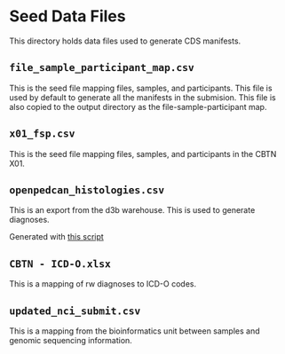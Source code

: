 # Seed Data Files

This directory holds data files used to generate CDS manifests.

## `file_sample_participant_map.csv`

This is the seed file mapping files, samples, and participants. This file is
used by default to generate all the manifests in the submision. This file is
also copied to the output directory as the file-sample-participant map.

## `x01_fsp.csv`

This is the seed file mapping files, samples, and participants in the CBTN X01.

## `openpedcan_histologies.csv`

This is an export from the d3b warehouse. This is used to generate diagnoses.

Generated with [this script](fetch_histologies.py)

## `CBTN - ICD-O.xlsx`

This is a mapping of rw diagnoses to ICD-O codes.

## `updated_nci_submit.csv`

This is a mapping from the bioinformatics unit between samples and genomic
sequencing information.

